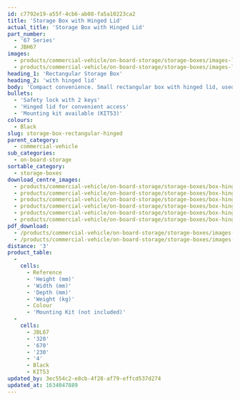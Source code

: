 ```yaml
---
id: c7792e19-a55f-4cb6-ab08-fa5a10223ca2
title: 'Storage Box with Hinged Lid'
actual_title: 'Storage Box with Hinged Lid'
part_number:
  - '67 Series'
  - JBH67
images:
  - products/commercial-vehicle/on-board-storage/storage-boxes/images-lr/Product_Image_776x776_(518x518_focus_area)-JBH67_01.jpg
  - products/commercial-vehicle/on-board-storage/storage-boxes/images-lr/Product_Image_776x776_(518x518_focus_area)-JBH67_02.jpg
heading_1: 'Rectangular Storage Box'
heading_2: 'with hinged lid'
body: 'Compact convenience. Small rectangular box with hinged lid, used for general storage or the housing of control instruments.'
bullets:
  - 'Safety lock with 2 keys'
  - 'Hinged lid for convenient access'
  - 'Mounting kit available (KIT53)'
colours:
  - Black
slug: storage-box-rectangular-hinged
parent_category:
  - commercial-vehicle
sub_categories:
  - on-board-storage
sortable_category:
  - storage-boxes
download_centre_images:
  - products/commercial-vehicle/on-board-storage/storage-boxes/box-hinged-lid/images-hr/67-Series-Lock_001.jpg
  - products/commercial-vehicle/on-board-storage/storage-boxes/box-hinged-lid/images-hr/67-Series-Lock_002.jpg
  - products/commercial-vehicle/on-board-storage/storage-boxes/box-hinged-lid/images-hr/JBH67_001.jpg
  - products/commercial-vehicle/on-board-storage/storage-boxes/box-hinged-lid/images-hr/JBH67_002.jpg
  - products/commercial-vehicle/on-board-storage/storage-boxes/box-hinged-lid/images-hr/JBH67_003.jpg
  - products/commercial-vehicle/on-board-storage/storage-boxes/box-hinged-lid/images-hr/JBH67_004.jpg
pdf_download:
  - /products/commercial-vehicle/on-board-storage/storage-boxes/images-hr/JBH67_01.jpg
  - /products/commercial-vehicle/on-board-storage/storage-boxes/images-hr/JBH67_02.jpg
distance: '3'
product_table:
  -
    cells:
      - Reference
      - 'Height (mm)'
      - 'Width (mm)'
      - 'Depth (mm)'
      - 'Weight (kg)'
      - Colour
      - 'Mounting Kit (not included)'
  -
    cells:
      - JBL67
      - '320'
      - '670'
      - '230'
      - '4'
      - Black
      - KIT53
updated_by: 3ec554c2-e8cb-4f28-af79-effcd537d274
updated_at: 1634047889
---
```

